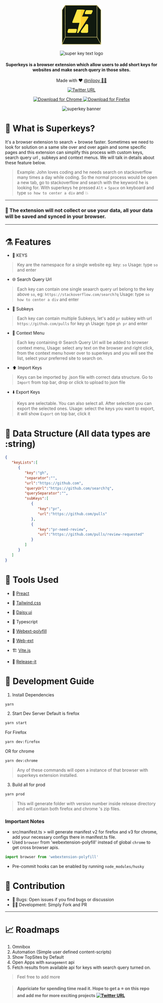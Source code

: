 <div align="center">
    <img src="extension/assets/img/logo128.png" alt="Superkey logo" />
    </br>
    </br>
    <img src="https://www.superkeys.app/superkeys-text.png" alt="super key text logo"/>
    
 <h4 color="yellow">Superkeys is a browser extension which allow users to add short keys for websites and make search query in those sites.</h4>
 <p>Made with ❤️ <a target="_blank" href="https://twitter.com/nil_ooy">@nilooy 🧑‍💻</a></p>
    
[![Twitter URL](https://img.shields.io/twitter/url/https/twitter.com/superkeys_app.svg?style=social&label=Follow%20%40superkeys_app)](https://twitter.com/superkeys_app)


<p align="center" >
    <a href="https://chrome.google.com/webstore/detail/superkeys/pipnngenjgpmcofmeifehbaihdojajbc">
    <img width="120" src="https://img.shields.io/badge/%20-Chrome-orange?logo=google-chrome&logoColor=white" alt="Download for Chrome" />
    </a>
    <a href="https://addons.mozilla.org/en-US/firefox/addon/superkeys/">
    <img width="110" src="https://img.shields.io/badge/%20-Firefox-red?logo=mozilla&logoColor=white" alt="Download for Firefox" />
    </a>
</p>


<img src="https://www.superkeys.app/banner3.svg" alt="superkey banner" width="600"/>

</div>

# 🧐 What is Superkeys?
It's a browser extension to search + browse faster. Sometimes we need to look for solution on a same site over and over again and some specific pages and this extension can simplify this process with custom keys, search query url , subkeys and context menus. We will talk in details about these feature below.

> Example: John loves coding and he needs search on stackoverflow many times a day while coding. 
> So the normal process would be open a new tab, go to stackoverflow and search with the keyword he is looking for.
> With superkeys he pressed `Alt` + `Space` on keyboard and type `so how to center a div` and 💥

***

### 🌱 The extension will not collect or use your data, all your data will be saved and synced in your browser.

***

# ⚗️ Features

- 🔐 KEYS

> Key are the namespace for a single website eg: key: `so`
> Usage: type `so` and enter

- 🌐 Search Query Url

> Each key can contain one single seaarch query url belong to the key above `so`, eg: `https://stackoverflow.com/search?q` 
> Usage: type `so how to center a div` and enter

- 🔀 Subkeys

> Each key can contain multiple Subkeys, let's add `pr` subkey with url `https://github.com/pulls` for key `gh`
> Usage: type `gh pr` and enter

- 🔖 Context Menu

> Each key containing 🌐 Search Query Url will be added to browser context menu,
> Usage: select any text on the browser and right click, from the context menu hover over to superkeys and you will see the list, select your preferred site to search on.

- ⬆️ Import Keys

> Keys can be imported by .json file with correct data structure.
> Go to `Import` from top bar, drop or click to upload to json file

- ⬇️ Export Keys

> Keys are selectable. You can also select all. After selection you can export the selected ones.
> Usage: select the keys you want to export, it will show `Export` on top bar, click it

# 🛂 Data Structure (All data types are :string)

```json
{
   "keyLists":[
      {
         "key":"gh",
         "separator":"",
         "url":"https://github.com",
         "queryUrl":"https://github.com/search?q",
         "querySeparator":"",
         "subKeys":[
            {
               "key":"pr",
               "url":"https://github.com/pulls"
            },
            {
               "key":"pr-need-review",
               "url":"https://github.com/pulls/review-requested"
            }
         ]
      }
   ]
}
```


# 🔧 Tools Used

- 🎨 [Preact](https://preactjs.com/)


- 🎨 [Tailwind.css](https://tailwindcss.com/)
- 🎨 [Daisy.ui](https://daisyui.com/)
- 🔨 Typescript
- 🧪 [Webext-polyfill](https://github.com/mozilla/webextension-polyfill)
- 👔 [Web-ext](https://www.npmjs.com/package/web-ext)
- 🏗️ [Vite.js](https://vitejs.dev)
- 🚀 [Release-it](https://github.com/release-it/release-it)

# 🚸 Development Guide

1. Install Dependencies
```sh
yarn
```
2. Start Dev Server
Default is firefox
```sh
yarn start
```

For Firefox
```sh
yarn dev:firefox
```
OR for chrome
```sh
yarn dev:chrome
```

> Any of these commands will open a instance of that browser with superkeys extension installed. 

3. Build all for prod 
```sh
yarn prod
```
> This will generate folder with version number inside release directory and will contain both firefox and chrome 's zip files.

### Important Notes
* src/manifest.ts > will generate manifest v2 for firefox and v3 for chrome, add your necessary configs there in manifest.ts file.
* Used `browser` from 'webextension-polyfill' instead of global `chrome` to get cross browser apis.

```js
import browser from 'webextension-polyfill'
```
* Pre-commit hooks can be enabled by running `node_modules/husky`

# 👥 Contribution
* 🐛 Bugs: Open issues if you find bugs or discussion
* 🧑‍💻 Development: Simply Fork and PR

***

# 📈 Roadmaps
1. Omnibox
2. Automation (Simple user defined content-scripts)
3. Show TopSites by Default
4. Open Apps with `management` api
5. Fetch results from available api for keys with search query turned on.

> Feel free to add more


> #### Appriciate for spending time read it. Hope to get a ⭐ on this repo and add me for more exciting projects [![Twitter URL](https://img.shields.io/twitter/url/https/twitter.com/nil_ooy.svg?style=social&label=Follow%20%40superkeys_app)](https://twitter.com/nil_ooy)














